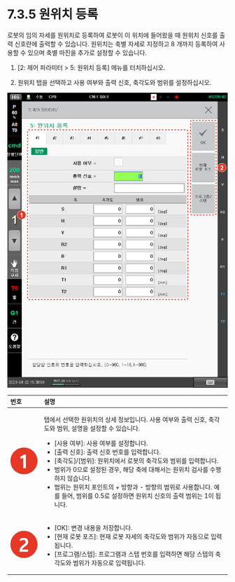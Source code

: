 # 7.3.5 원위치 등록

로봇의 임의 자세를 원위치로 등록하여 로봇이 이 위치에 들어왔을 때 원위치 신호를 출력 신호란에 출력할 수 있습니다. 원위치는 축별 자세로 지정하고 8 개까지 등록하여 사용할 수 있으며 축별 마진을 추가로 설정할 수 있습니다.

1.	\[2: 제어 파라미터 &gt; 5: 원위치 등록\] 메뉴를 터치하십시오.

2.	원위치 탭을 선택하고 사용 여부와 출력 신호, 축각도와 범위를 설정하십시오.

![](../../.gitbook/assets/image%20%2888%29.png)

<table>
  <thead>
    <tr>
      <th style="text-align:left">&#xBC88;&#xD638;</th>
      <th style="text-align:left">&#xC124;&#xBA85;</th>
    </tr>
  </thead>
  <tbody>
    <tr>
      <td style="text-align:left">
        <img src="../../.gitbook/assets/c1.png" alt/>
      </td>
      <td style="text-align:left">
        <p>&#xD0ED;&#xC5D0;&#xC11C; &#xC120;&#xD0DD;&#xD55C; &#xC6D0;&#xC704;&#xCE58;&#xC758;
          &#xC0C1;&#xC138; &#xC815;&#xBCF4;&#xC785;&#xB2C8;&#xB2E4;. &#xC0AC;&#xC6A9;
          &#xC5EC;&#xBD80;&#xC640; &#xCD9C;&#xB825; &#xC2E0;&#xD638;, &#xCD95;&#xAC01;&#xB3C4;&#xC640;
          &#xBC94;&#xC704;, &#xC124;&#xBA85;&#xC744; &#xC124;&#xC815;&#xD560; &#xC218;
          &#xC788;&#xC2B5;&#xB2C8;&#xB2E4;.</p>
        <ul>
          <li>[&#xC0AC;&#xC6A9; &#xC5EC;&#xBD80;]: &#xC0AC;&#xC6A9; &#xC5EC;&#xBD80;&#xB97C;
            &#xC124;&#xC815;&#xD569;&#xB2C8;&#xB2E4;.</li>
          <li>[&#xCD9C;&#xB825; &#xC2E0;&#xD638;]: &#xCD9C;&#xB825; &#xC2E0;&#xD638;
            &#xBC88;&#xD638;&#xB97C; &#xC785;&#xB825;&#xD569;&#xB2C8;&#xB2E4;.</li>
          <li>[&#xCD95;&#xAC01;&#xB3C4;]/[&#xBC94;&#xC704;]: &#xC6D0;&#xC704;&#xCE58;&#xC5D0;&#xC11C;
            &#xB85C;&#xBD07;&#xC758; &#xCD95;&#xAC01;&#xB3C4;&#xC640; &#xBC94;&#xC704;&#xB97C;
            &#xC785;&#xB825;&#xD569;&#xB2C8;&#xB2E4;.</li>
          <li>&#xBC94;&#xC704;&#xAC00; 0&#xC73C;&#xB85C; &#xC124;&#xC815;&#xB41C; &#xACBD;&#xC6B0;,
            &#xD574;&#xB2F9; &#xCD95;&#xC5D0; &#xB300;&#xD574;&#xC11C;&#xB294; &#xC6D0;&#xC704;&#xCE58;
            &#xAC80;&#xC0AC;&#xB97C; &#xC218;&#xD589;&#xD558;&#xC9C0; &#xC54A;&#xC2B5;&#xB2C8;&#xB2E4;.</li>
          <li>&#xBC94;&#xC704;&#xB294; &#xC6D0;&#xC704;&#xCE58; &#xD3EC;&#xC778;&#xD2B8;&#xC758;
            + &#xBC29;&#xD5A5;&#xACFC; - &#xBC29;&#xD5A5;&#xC758; &#xBC94;&#xC704;&#xB85C;
            &#xC0AC;&#xC6A9;&#xD569;&#xB2C8;&#xB2E4;. &#xC608;&#xB97C; &#xB4E4;&#xC5B4;,
            &#xBC94;&#xC704;&#xB97C; 0.5&#xB85C; &#xC124;&#xC815;&#xD558;&#xBA74; &#xC6D0;&#xC704;&#xCE58;
            &#xC2E0;&#xD638;&#xC758; &#xCD9C;&#xB825; &#xBC94;&#xC704;&#xB294; 1&#xC774;
            &#xB429;&#xB2C8;&#xB2E4;.</li>
        </ul>
      </td>
    </tr>
    <tr>
      <td style="text-align:left">
        <img src="../../.gitbook/assets/c2.png" alt/>
      </td>
      <td style="text-align:left">
        <ul>
          <li>[OK]: &#xBCC0;&#xACBD; &#xB0B4;&#xC6A9;&#xC744; &#xC800;&#xC7A5;&#xD569;&#xB2C8;&#xB2E4;.</li>
          <li>[&#xD604;&#xC7AC; &#xB85C;&#xBD07; &#xD3EC;&#xC988;]: &#xD604;&#xC7AC;
            &#xB85C;&#xBD07; &#xC790;&#xC138;&#xC758; &#xCD95;&#xAC01;&#xB3C4;&#xC640;
            &#xBC94;&#xC704;&#xAC00; &#xC790;&#xB3D9;&#xC73C;&#xB85C; &#xC785;&#xB825;&#xB429;&#xB2C8;&#xB2E4;.</li>
          <li>[&#xD504;&#xB85C;&#xADF8;&#xB7A8;/&#xC2A4;&#xD15D;]: &#xD504;&#xB85C;&#xADF8;&#xB7A8;&#xACFC;
            &#xC2A4;&#xD15D; &#xBC88;&#xD638;&#xB97C; &#xC785;&#xB825;&#xD558;&#xBA74;
            &#xD574;&#xB2F9; &#xC2A4;&#xD15D;&#xC758; &#xCD95;&#xAC01;&#xB3C4;&#xC640;
            &#xBC94;&#xC704;&#xAC00; &#xC790;&#xB3D9;&#xC73C;&#xB85C; &#xC785;&#xB825;&#xB429;&#xB2C8;&#xB2E4;.</li>
        </ul>
      </td>
    </tr>
  </tbody>
</table>

